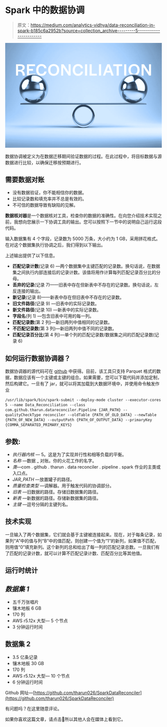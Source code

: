 # Spark 中的数据协调

> 原文：<https://medium.com/analytics-vidhya/data-reconciliation-in-spark-b185c6a2952b?source=collection_archive---------5----------------------->

![](img/cc17c1c35b764720a514cd8adf934d63.png)

数据协调被定义为在数据迁移期间验证数据的过程。在此过程中，将目标数据与源数据进行比较，以确保迁移按预期进行。

## **需要数据对账**

*   没有数据验证，你不能相信你的数据。
*   比较记录数和填充率并不总是有效的。
*   不可信的数据导致有缺陷的见解。

**数据核对器**是一个数据核对工具，检查你的数据的准确性。在向您介绍技术实现之前，我想向您展示一下协调工具的输出。您可以按照下一节中的说明自己运行这段代码。

输入数据集有 4 个字段，记录数为 5000 万条，大小约为 1 GB，采用拼花格式。在对这个数据集执行协调之后，我们得到以下输出。

上述输出提供了以下信息。

*   **匹配记录计数**(记录 6) —两个数据集中主键匹配的记录数。换句话说，在数据集之间执行内部连接后的记录计数。该值将用作计算每列匹配记录百分比的分母。
*   **丢弃的记录**(记录 7)——旧表中存在但新表中不存在的记录数。换句话说，左反连接的输出。
*   **新记录**(记录 8)——新表中存在但旧表中不存在的记录数。
*   **旧文件路径**(记录 9) —旧表中的实际记录数。
*   **新文件路径**(记录 10) —新表中的实际记录数。
*   **字段名**(列 1) —包含旧表中可用的每一列。
*   **匹配记录数**(第 2 列)—新旧两列中值相同的记录数。
*   **不匹配记录数**(第 3 列)—新旧两列中值不同的记录数。
*   **匹配记录百分比**(第 4 列)—单个列的匹配记录数/数据集之间的匹配记录数(记录 6)

## 如何运行数据协调器？

数据协调器的源代码可在 [github](https://github.com/tharun026/SparkDataReconciler) 中获得。目前，该工具只支持 Parquet 格式的数据，数据应该有一个主键或主键的组合。如果需要，您可以下载代码并添加定制，然后构建它。一旦有了 jar，就可以将其加载到大数据环境中，并使用命令触发作业

```
/usr/lib/spark/bin/spark-submit --deploy-mode cluster --executor-cores 5 --name Data_Reconciliation --class com.github.tharun.datareconciler.Pipeline {JAR_PATH} --qualityCheckType reconciler --oldTable {PATH_OF_OLD_DATA} --newTable {PATH_OF_NEW_DATA} --outputPath {PATH_OF_OUTPUT_DATA} --primaryKey {COMMA_SEPARATED_PRIMARY_KEYS}
```

## 参数:

*   *执行器内核* — 5。这是为了实现并行性和相等负载的平衡。
*   *名称* —数据 _ 对账。你的火花工作的名字。
*   *类*—com . github . tharun . data reconciler . pipeline . spark 作业的主类或入口点。
*   *JAR_PATH* —放置罐子的路径。
*   *质量检查类型* —调解器。用于触发代码的协调部分。
*   *旧表* —旧数据的路径。存储旧数据集的路径。
*   *新表* —新数据的路径。存储新数据集的路径。
*   *主键* —逗号分隔的主键列名。

## 技术实现

一旦输入了两个数据集，它们就会基于主键被连接起来。现在，对于每条记录，如果列“A”中的值与列“B”中的值匹配，则创建一个值为“1”的新列，如果值不匹配，则用值“0”填充新列。这个新列的总和给出了每一列的匹配记录总数。一旦我们有了匹配的记录计数，就可以计算不匹配记录计数、匹配百分比等其他值。

## 运行时统计

## *数据集 1*

*   五千万张唱片
*   镶木地板 6 GB
*   170 列
*   AWS r5.12x 大型— 5 个节点
*   3 分钟运行时间

## 数据集 2

*   3.5 亿条记录
*   镶木地板 30 GB
*   170 列
*   AWS r5.12x 大型— 10 个节点
*   6 分钟运行时间

Github 网址—[https://github.com/tharun026/SparkDataReconciler](https://github.com/tharun026/SparkDataReconciler)

有问题吗？在这里随意评论。

如果你喜欢这篇文章，请点击👏所以其他人会在媒体上看到它。